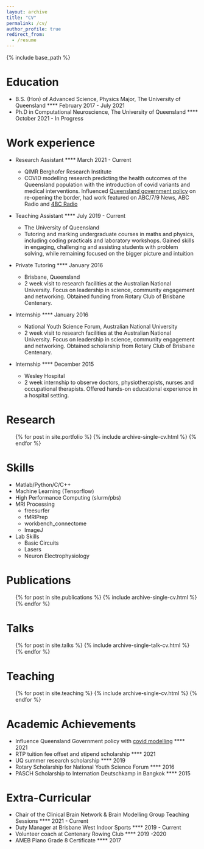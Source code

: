 ```yaml
---
layout: archive
title: "CV"
permalink: /cv/
author_profile: true
redirect_from:
  - /resume
---
```


{% include base_path %}

Education
======
* B.S. (Hon) of Advanced Science, Physics Major, The University of Queensland ****       February 2017 - July 2021
* Ph.D in Computational Neuroscience, The University of Queensland ****                  October 2021 - In Progress

Work experience
======
* Research Assistant ****                                                               March 2021 - Current
  * QIMR Berghofer Research Institute
  * COVID modelling research predicting the health outcomes of the Queensland population with the introduction of covid variants and medical interventions. Influenced [Queensland government policy](https://www.covid19.qld.gov.au/__data/assets/pdf_file/0030/216939/qimr-berghofer-modelling-covid-in-qld-report.pdf) on re-opening the border, had work featured on ABC/7/9 News, ABC Radio and [4BC Radio](https://www.4bc.com.au/hundreds-of-queenslanders-could-die-as-state-reopens-borders-modelling-predicts/)

* Teaching Assistant ****                                                               July 2019 - Current
  * The University of Queensland 
  * Tutoring and marking undergraduate courses in maths and physics, including coding practicals and laboratory workshops. Gained skills in engaging, challenging and assisting students with problem solving, while remaining focused on the bigger picture and intuition


* Private Tutoring ****                                                                 January 2016 
  * Brisbane, Queensland
  * 2 week visit to research facilities at the Australian National University. Focus on leadership in science,
community engagement and networking. Obtained funding from Rotary Club of Brisbane Centenary.

* Internship ****                                                                       January 2016 
  * National Youth Science Forum, Australian National University
  * 2 week visit to research facilities at the Australian National University. Focus on leadership in science, community engagement and networking. Obtained scholarship from Rotary Club of Brisbane Centenary.


* Internship ****                                                                       December 2015 
  * Wesley Hospital
  * 2 week internship to observe doctors, physiotherapists, nurses and occupational therapists. Offered hands-on educational experience in a hospital setting.
  
Research
======
  <ul>{% for post in site.portfolio %}
    {% include archive-single-cv.html %}
  {% endfor %}</ul>

Skills
======
* Matlab/Python/C/C++
* Machine Learning (Tensorflow)
* High Performance Computing (slurm/pbs)
* MRI Processing
  * freesurfer
  * fMRIPrep
  * workbench_connectome
  * ImageJ
* Lab Skills
  * Basic Circuits 
  * Lasers
  * Neuron Electrophysiology 

Publications
======
  <ul>{% for post in site.publications %}
    {% include archive-single-cv.html %}
  {% endfor %}</ul>
  
Talks
======
  <ul>{% for post in site.talks %}
    {% include archive-single-talk-cv.html %}
  {% endfor %}</ul>
  
Teaching
======
  <ul>{% for post in site.teaching %}
    {% include archive-single-cv.html %}
  {% endfor %}</ul>
  
Academic Achievements
======
* Influence Queensland Government policy with [covid modelling](https://www.covid19.qld.gov.au/__data/assets/pdf_file/0030/216939/qimr-berghofer-modelling-covid-in-qld-report.pdf) ****                                  2021
* RTP tuition fee offset and stipend scholarship ****                                   2021
* UQ summer research scholarship ****                                                   2019
* Rotary Scholarship for National Youth Science Forum ****                              2016
* PASCH Scholarship to Internation Deutschkamp in Bangkok ****                          2015

Extra-Curricular
======
* Chair of the Clinical Brain Network & Brain Modelling Group Teaching Sessions ****    2021 - Current
* Duty Manager at Brisbane West Indoor Sports ****                                      2019 - Current
* Volunteer coach at Centenary Rowing Club ****                                         2019 -2020
* AMEB Piano Grade 8 Certificate ****                                                   2017
